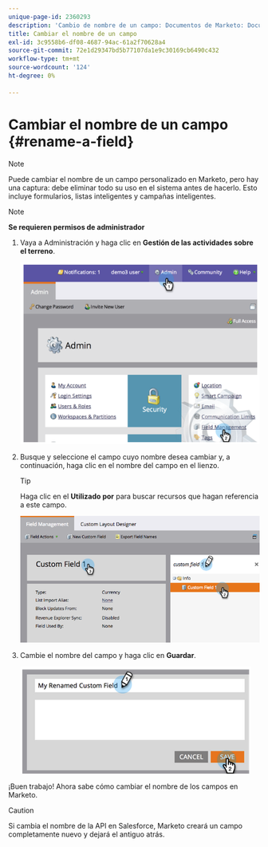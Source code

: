 ```yaml
---
unique-page-id: 2360293
description: 'Cambio de nombre de un campo: Documentos de Marketo: Documentación del producto'
title: Cambiar el nombre de un campo
exl-id: 3c9558b6-df08-4687-94ac-61a2f70628a4
source-git-commit: 72e1d29347bd5b77107da1e9c30169cb6490c432
workflow-type: tm+mt
source-wordcount: '124'
ht-degree: 0%

---
```


# Cambiar el nombre de un campo {#rename-a-field}

>[!NOTE]
>
>Puede cambiar el nombre de un campo personalizado en Marketo, pero hay una captura: debe eliminar todo su uso en el sistema antes de hacerlo. Esto incluye formularios, listas inteligentes y campañas inteligentes.

>[!NOTE]
>
>**Se requieren permisos de administrador**

1. Vaya a Administración y haga clic en **Gestión de las actividades sobre el terreno**.

   ![](assets/image2014-9-24-14-3a2-3a25.png)

1. Busque y seleccione el campo cuyo nombre desea cambiar y, a continuación, haga clic en el nombre del campo en el lienzo.

   >[!TIP]
   >
   >Haga clic en el **Utilizado por** para buscar recursos que hagan referencia a este campo.

   ![](assets/changefieldname.png)

1. Cambie el nombre del campo y haga clic en **Guardar**.

   ![](assets/image2014-9-24-14-2-55.png)

¡Buen trabajo! Ahora sabe cómo cambiar el nombre de los campos en Marketo.

>[!CAUTION]
>
>Si cambia el nombre de la API en Salesforce, Marketo creará un campo completamente nuevo y dejará el antiguo atrás.
